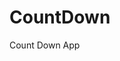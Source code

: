 # CountDown
 Count Down App
      
               
                                                                                  
                                                                                           
                                                                                              
                                                                                     
                                                                    
                                            
                         
                   
    
 
   
